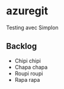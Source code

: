# azuregit
Testing avec Simplon


## Backlog

- Chipi chipi
- Chapa chapa
- Roupi roupi
- Rapa rapa

